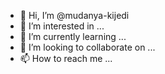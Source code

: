- 👋 Hi, I’m @mudanya-kijedi
- 👀 I’m interested in ...
- 🌱 I’m currently learning ...
- 💞️ I’m looking to collaborate on ...
- 📫 How to reach me ...

<!---
mudanya-kijedi/mudanya-kijedi is a ✨ special ✨ repository because its `README.md` (this file) appears on your GitHub profile.
You can click the Preview link to take a look at your changes.
--->
